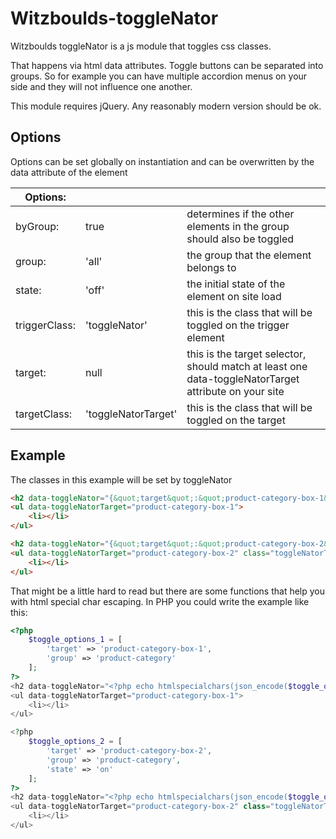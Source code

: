 # Witzboulds-toggleNator

Witzboulds toggleNator is a js module that toggles css classes.

That happens via html data attributes.
Toggle buttons can be separated into groups. So for example you can have multiple accordion menus on your side and they will not influence one another.

This module requires jQuery. Any reasonably modern version should be ok.

## Options

Options can be set globally on instantiation and can be overwritten by the data attribute of the element

Options:| | |
--- | --- | ---
byGroup:    |true            |determines if the other elements in the group should also be toggled
group:      |'all'           |the group that the element belongs to
state:      |'off'           |the initial state of the element on site load
triggerClass:|'toggleNator'  |this is the class that will be toggled on the trigger element
target:     |null            |this is the target selector, should match at least one data-toggleNatorTarget attribute on your site
targetClass:      |'toggleNatorTarget'   |this is the class that will be toggled on the target

## Example

The classes in this example will be set by toggleNator

```html
<h2 data-toggleNator="{&quot;target&quot;:&quot;product-category-box-1&quot;,&quot;group&quot;:&quot;product-category&quot;}">Trigger</h2>
<ul data-toggleNatorTarget="product-category-box-1">
    <li></li>
</ul>

<h2 data-toggleNator="{&quot;target&quot;:&quot;product-category-box-2&quot;,&quot;group&quot;:&quot;product-category&quot;,&quot;state&quot;:&quot;on&quot;}" class="toggleNator">Trigger 2</h2>
<ul data-toggleNatorTarget="product-category-box-2" class="toggleNatorTarget">
    <li></li>
</ul>
```

That might be a little hard to read but there are some functions that help you with html special char escaping.
In PHP you could write the example like this:

```php
<?php
    $toggle_options_1 = [
        'target' => 'product-category-box-1',
        'group' => 'product-category'
    ];
?>
<h2 data-toggleNator="<?php echo htmlspecialchars(json_encode($toggle_options_1), ENT_QUOTES); ?>">Trigger</h2>
<ul data-toggleNatorTarget="product-category-box-1">
    <li></li>
</ul>

<?php
    $toggle_options_2 = [
        'target' => 'product-category-box-2',
        'group' => 'product-category',
        'state' => 'on'
    ];
?>
<h2 data-toggleNator="<?php echo htmlspecialchars(json_encode($toggle_options_2), ENT_QUOTES); ?>" class="toggleNator">Trigger 2</h2>
<ul data-toggleNatorTarget="product-category-box-2" class="toggleNatorTarget">
    <li></li>
</ul>
```
